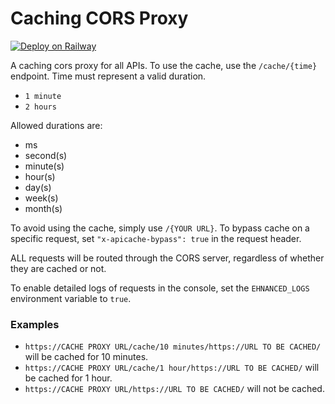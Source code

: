 # Caching CORS Proxy

[![Deploy on Railway](https://railway.app/button.svg)](https://railway.app/template/VFbUtB?referralCode=eM55xc)

A caching cors proxy for all APIs. To use the cache, use the `/cache/{time}` endpoint. Time must represent a valid duration.

-   `1 minute`
-   `2 hours`

Allowed durations are:

-   ms
-   second(s)
-   minute(s)
-   hour(s)
-   day(s)
-   week(s)
-   month(s)

To avoid using the cache, simply use `/{YOUR URL}`. To bypass cache on a specific request, set `"x-apicache-bypass": true` in the request header.

ALL requests will be routed through the CORS server, regardless of whether they are cached or not.

To enable detailed logs of requests in the console, set the `EHNANCED_LOGS` environment variable to `true`.

### Examples

-   `https://CACHE PROXY URL/cache/10 minutes/https://URL TO BE CACHED/` will be cached for 10 minutes.
-   `https://CACHE PROXY URL/cache/1 hour/https://URL TO BE CACHED/` will be cached for 1 hour.
-   `https://CACHE PROXY URL/https://URL TO BE CACHED/` will not be cached.
